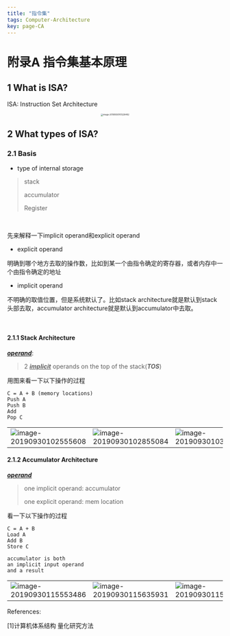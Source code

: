 ```yaml
---
title: "指令集"
tags: Computer-Architecture
key: page-CA
---
```


# <a name="ISA">附录A 指令集基本原理 </a>

## 1 What is ISA?

ISA: Instruction Set Architecture

<center><img src="http://miaochenlu.github.io/picture/image-20190930101228492.png" alt="image-20190930101228492" style="zoom: 33%;" /></center>



## 2 What types of ISA?

### 2.1 Basis

* type of internal storage

> stack
>
> accumulator
>
> Register

<br/>

先来解释一下implicit operand和explicit operand

* explicit operand

明确到哪个地方去取的操作数，比如到某一个由指令确定的寄存器，或者内存中一个由指令确定的地址

* implicit operand

不明确的取值位置，但是系统默认了。比如stack architecture就是默认到stack头部去取，accumulator architecture就是默认到accumulator中去取。

<br/>

#### 2.1.1 Stack Architecture

***<u>operand</u>***:

>  2 ***<u>implicit</u>*** operands on the top of the stack(***TOS***)

用图来看一下以下操作的过程

```
C = A + B (memory locations)
Push A
Push B
Add 
Pop C
```



 <table>
   <tr>
     <td>
       <img src="http://miaochenlu.github.io/picture/image-20190930102555608.png" alt="image-20190930102555608" title="original"/>
     </td>
     <td>
  <img src="http://miaochenlu.github.io/picture/image-20190930102855084.png" alt="image-20190930102855084" title="push A"/>
     </td>
     <td>
  <img src="http://miaochenlu.github.io/picture/image-20190930103000391.png" alt="image-20190930103000391" title="push B"  />
     </td>
     <td>
  <img src="http://miaochenlu.github.io/picture/image-20190930103037853.png" alt="image-20190930103037853" title="Add"  />
     </td>
     <td>
  <img src="http://miaochenlu.github.io/picture/image-20190930103101742.png" alt="image-20190930103101742" title="pop C" />
     </td>
   </tr>
 </table>



#### 2.1.2 Accumulator Architecture

***<u>operand</u>***

> one implicit operand: accumulator
>
> one explicit operand: mem location

看一下以下操作的过程

```
C = A + B
Load A
Add B
Store C

accumulator is both 
an implicit input operand 
and a result
```

  

<table>
  <tr>
    <td>
      <img src="http://miaochenlu.github.io/picture/image-20190930115553486.png" alt="image-20190930115553486" title="original"/>
    </td>
    <td>
  <img src="http://miaochenlu.github.io/picture/image-20190930115635931.png" alt="image-20190930115635931" title="load A"/>
    </td>
  	<td>
  <img src="http://miaochenlu.github.io/picture/image-20190930115734010.png" alt="image-20190930115734010" title="add B"/>
    </td>
    <td>
  <img src="http://miaochenlu.github.io/picture/image-20190930115804883.png" alt="image-20190930115804883" title="store C"/>
    </td>
  </tr>
</table>





References:  

[1]计算机体系结构 量化研究方法